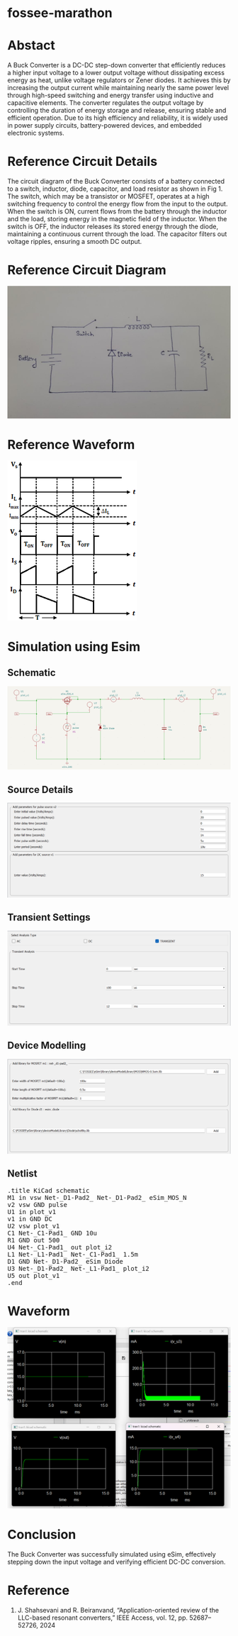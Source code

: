 # fossee-marathon
# Abstact
A Buck Converter is a DC-DC step-down converter that efficiently reduces a higher input voltage to a lower output voltage without dissipating excess energy as heat, unlike voltage regulators or Zener diodes. It achieves this by increasing the output current while maintaining nearly the same power level through high-speed switching and energy transfer using inductive and capacitive elements. The converter regulates the output voltage by controlling the duration of energy storage and release, ensuring stable and efficient operation. Due to its high efficiency and reliability, it is widely used in power supply circuits, battery-powered devices, and embedded electronic systems.
# Reference Circuit Details
The circuit diagram of the Buck Converter consists of a battery connected to a switch, inductor, diode, capacitor, and load resistor as shown in Fig 1. The switch, which may be a transistor or MOSFET, operates at a high switching frequency to control the energy flow from the input to the output. When the switch is ON, current flows from the battery through the inductor and the load, storing energy in the magnetic field of the inductor. When the switch is OFF, the inductor releases its stored energy through the diode, maintaining a continuous current through the load. The capacitor filters out voltage ripples, ensuring a smooth DC output. 
# Reference Circuit Diagram 
![image alt](https://github.com/rithivkrishna/fossee-marathon/blob/main/Reference%20image.jpeg?raw=true)
# Reference Waveform 
![image alt](https://github.com/rithivkrishna/fossee-marathon/blob/main/reference%20waveform.png?raw=true)
# Simulation using Esim
## Schematic
![image alt](https://github.com/rithivkrishna/fossee-marathon/blob/main/Schematic.png?raw=true)
## Source Details
![image alt](https://github.com/rithivkrishna/fossee-marathon/blob/main/Source%20Details.png?raw=true)
## Transient Settings
![image alt](https://github.com/rithivkrishna/fossee-marathon/blob/main/Analysis.png?raw=true)
## Device Modelling
![image alt](https://github.com/rithivkrishna/fossee-marathon/blob/main/Device%20Modelling.png?raw=true)
## Netlist 
<pre>
.title KiCad schematic
M1 in vsw Net-_D1-Pad2_ Net-_D1-Pad2_ eSim_MOS_N
v2 vsw GND pulse
U1 in plot_v1
v1 in GND DC
U2 vsw plot_v1
C1 Net-_C1-Pad1_ GND 10u
R1 GND out 500
U4 Net-_C1-Pad1_ out plot_i2
L1 Net-_L1-Pad1_ Net-_C1-Pad1_ 1.5m
D1 GND Net-_D1-Pad2_ eSim_Diode
U3 Net-_D1-Pad2_ Net-_L1-Pad1_ plot_i2
U5 out plot_v1
.end
</pre>
# Waveform
![image alt](https://github.com/rithivkrishna/fossee-marathon/blob/main/waveform.png?raw=true)
# Conclusion
The Buck Converter was successfully simulated using eSim, effectively stepping down the input voltage and verifying efficient DC-DC conversion.
# Reference
1. J. Shahsevani and R. Beiranvand, “Application-oriented review of the LLC-based resonant converters,” IEEE Access, vol. 12, pp. 52687–52726, 2024

